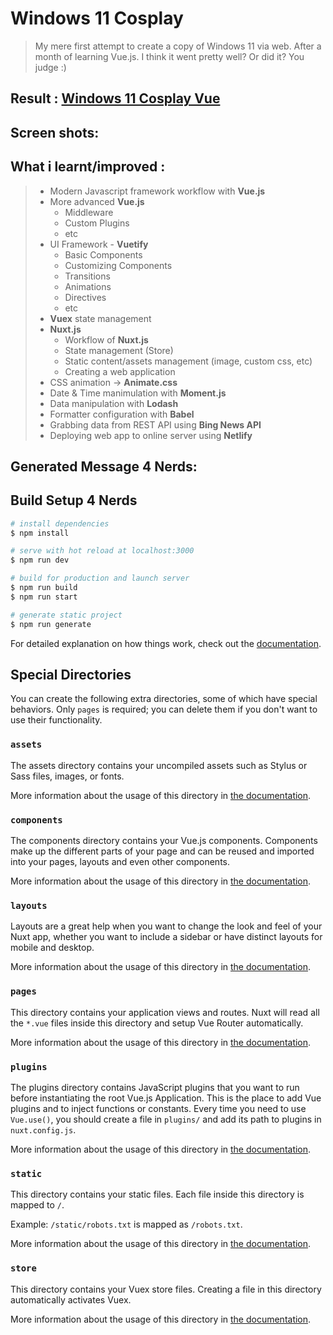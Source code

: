 # Windows 11 Cosplay
> My mere first attempt to create a copy of Windows 11 via web. After a month of learning Vue.js. I think it went pretty well? Or did it? You judge :)

## Result : [Windows 11 Cosplay Vue](https://windows11-cosplay.netlify.app/)

## Screen shots:

## What i learnt/improved : 
> - Modern Javascript framework workflow with **Vue.js**
> - More advanced **Vue.js**
>   - Middleware
>   - Custom Plugins
>   - etc
> - UI Framework - **Vuetify**
>   - Basic Components
>   - Customizing Components
>   - Transitions
>   - Animations
>   - Directives
>   - etc
> - **Vuex** state management
> - **Nuxt.js**
>   - Workflow of **Nuxt.js**
>   - State management (Store)
>   - Static content/assets management (image, custom css, etc)
>   - Creating a web application
> - CSS animation -> **Animate.css**
> - Date & Time manimulation with **Moment.js**
> - Data manipulation with **Lodash**   
> - Formatter configuration with **Babel**
> - Grabbing data from REST API using **Bing News API**
> - Deploying web app to online server using **Netlify**

## Generated Message 4 Nerds:

## Build Setup 4 Nerds

```bash
# install dependencies
$ npm install

# serve with hot reload at localhost:3000
$ npm run dev

# build for production and launch server
$ npm run build
$ npm run start

# generate static project
$ npm run generate
```

For detailed explanation on how things work, check out the [documentation](https://nuxtjs.org).

## Special Directories

You can create the following extra directories, some of which have special behaviors. Only `pages` is required; you can delete them if you don't want to use their functionality.

### `assets`

The assets directory contains your uncompiled assets such as Stylus or Sass files, images, or fonts.

More information about the usage of this directory in [the documentation](https://nuxtjs.org/docs/2.x/directory-structure/assets).

### `components`

The components directory contains your Vue.js components. Components make up the different parts of your page and can be reused and imported into your pages, layouts and even other components.

More information about the usage of this directory in [the documentation](https://nuxtjs.org/docs/2.x/directory-structure/components).

### `layouts`

Layouts are a great help when you want to change the look and feel of your Nuxt app, whether you want to include a sidebar or have distinct layouts for mobile and desktop.

More information about the usage of this directory in [the documentation](https://nuxtjs.org/docs/2.x/directory-structure/layouts).


### `pages`

This directory contains your application views and routes. Nuxt will read all the `*.vue` files inside this directory and setup Vue Router automatically.

More information about the usage of this directory in [the documentation](https://nuxtjs.org/docs/2.x/get-started/routing).

### `plugins`

The plugins directory contains JavaScript plugins that you want to run before instantiating the root Vue.js Application. This is the place to add Vue plugins and to inject functions or constants. Every time you need to use `Vue.use()`, you should create a file in `plugins/` and add its path to plugins in `nuxt.config.js`.

More information about the usage of this directory in [the documentation](https://nuxtjs.org/docs/2.x/directory-structure/plugins).

### `static`

This directory contains your static files. Each file inside this directory is mapped to `/`.

Example: `/static/robots.txt` is mapped as `/robots.txt`.

More information about the usage of this directory in [the documentation](https://nuxtjs.org/docs/2.x/directory-structure/static).

### `store`

This directory contains your Vuex store files. Creating a file in this directory automatically activates Vuex.

More information about the usage of this directory in [the documentation](https://nuxtjs.org/docs/2.x/directory-structure/store).
